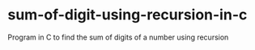 # sum-of-digit-using-recursion-in-c
Program in C to find the sum of digits of a number using recursion
